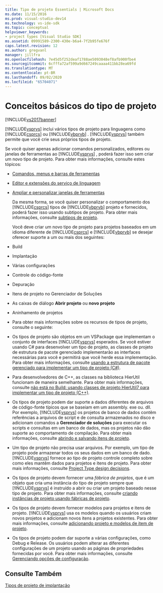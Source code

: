 ```yaml
---
title: Tipo de projeto Essentials | Microsoft Docs
ms.date: 11/15/2016
ms.prod: visual-studio-dev14
ms.technology: vs-ide-sdk
ms.topic: conceptual
helpviewer_keywords:
- project types [Visual Studio SDK]
ms.assetid: 09991589-2300-430e-b6a4-7f2b95fe676f
caps.latest.revision: 12
ms.author: gregvanl
manager: jillfra
ms.openlocfilehash: 7e45d5f252deaf1788ae5093048ef8afb900fbe4
ms.sourcegitcommit: 6cfffa72af599a9d667249caaaa411bb28ea69fd
ms.translationtype: MT
ms.contentlocale: pt-BR
ms.lasthandoff: 09/02/2020
ms.locfileid: "65704071"
---
```

# <a name="project-type-essentials"></a>Conceitos básicos do tipo de projeto
[!INCLUDE[vs2017banner](../../includes/vs2017banner.md)]

[!INCLUDE[vsprvs](../../includes/vsprvs-md.md)] inclui vários tipos de projeto para linguagens como [!INCLUDE[csprcs](../../includes/csprcs-md.md)] ou [!INCLUDE[vbprvb](../../includes/vbprvb-md.md)] . [!INCLUDE[vsprvs](../../includes/vsprvs-md.md)] também permite que você crie seus próprios tipos de projeto.  
  
 Se você quiser apenas adicionar comandos personalizados, editores ou janelas de ferramentas ao [!INCLUDE[vsprvs](../../includes/vsprvs-md.md)] , poderá fazer isso sem criar um novo tipo de projeto. Para obter mais informações, consulte estes tópicos:  
  
- [Comandos, menus e barras de ferramentas](../../extensibility/internals/commands-menus-and-toolbars.md)  
  
- [Editor e extensões do serviço de linguagem](../../extensibility/editor-and-language-service-extensions.md)  
  
- [Ampliar e personalizar janelas de ferramentas](../../extensibility/extending-and-customizing-tool-windows.md)  
  
  Da mesma forma, se você quiser personalizar o comportamento dos [!INCLUDE[csprcs](../../includes/csprcs-md.md)] tipos de [!INCLUDE[vbprvb](../../includes/vbprvb-md.md)] projeto e fornecidos, poderá fazer isso usando subtipos de projeto. Para obter mais informações, consulte [subtipos de projeto](../../extensibility/internals/project-subtypes.md).  
  
  Você deve criar um novo tipo de projeto para projetos baseados em um idioma diferente de [!INCLUDE[csprcs](../../includes/csprcs-md.md)] e [!INCLUDE[vbprvb](../../includes/vbprvb-md.md)] se desejar oferecer suporte a um ou mais dos seguintes:  
  
- Build  
  
- Implantação  
  
- Várias configurações  
  
- Controle do código-fonte  
  
- Depuração  
  
- Itens de projeto no Gerenciador de Soluções  
  
- As caixas de diálogo **Abrir projeto** ou **novo projeto**  
  
- Aninhamento de projetos  
  
- Para obter mais informações sobre os recursos de tipos de projeto, consulte o seguinte:  
  
- Os tipos de projeto são objetos em um VSPackage que implementam o conjunto de interfaces [!INCLUDE[vsprvs](../../includes/vsprvs-md.md)] esperados. Se você estiver usando C# para desenvolver um tipo de projeto, as classes de projeto de estrutura de pacote gerenciado implementarão as interfaces necessárias para você e permitirá que você herde essa implementação. Para obter mais informações, consulte [usando a estrutura de pacote gerenciado para implementar um tipo de projeto (C#)](../../extensibility/internals/using-the-managed-package-framework-to-implement-a-project-type-csharp.md).  
  
- Para desenvolvedores de C++, as classes na biblioteca HierUtil funcionam de maneira semelhante. Para obter mais informações, consulte [não está no Build: usando classes de projeto HierUtil7 para implementar um tipo de projeto (C++)](https://msdn.microsoft.com/a5c16a09-94a2-46ef-87b5-35b815e2f346).  
  
- Os tipos de projeto podem dar suporte a dados diferentes de arquivos de código-fonte típicos que se baseiam em um assembly. exe ou. dll. Por exemplo, [!INCLUDE[vsprvs](../../includes/vsprvs-md.md)] os projetos de banco de dados contêm referências a arquivos de script e de consulta armazenados no disco e adicionam comandos a **Gerenciador de soluções** para executar os scripts e consultas em um banco de dados, mas os projetos não dão suporte ao comportamento de compilação. Para obter mais informações, consulte [abrindo e salvando itens de projeto](../../extensibility/internals/opening-and-saving-project-items.md).  
  
- Um tipo de projeto não precisa usar arquivos. Por exemplo, um tipo de projeto pode armazenar todos os seus dados em um banco de dado. [!INCLUDE[vsprvs](../../includes/vsprvs-md.md)] fornece ao tipo de projeto controle completo sobre como eles mantêm dados para projetos e itens de projeto. Para obter mais informações, consulte [Project Type design decisions](../../extensibility/internals/project-type-design-decisions.md).  
  
- Os tipos de projeto devem fornecer uma *fábrica de projetos*, que é um objeto que cria uma instância do tipo de projeto sempre que [!INCLUDE[vsprvs](../../includes/vsprvs-md.md)] é instruído a abrir ou criar um projeto baseado nesse tipo de projeto. Para obter mais informações, consulte [criando instâncias de projeto usando fábricas de projeto](../../extensibility/internals/creating-project-instances-by-using-project-factories.md).  
  
- Os tipos de projeto devem fornecer modelos para projetos e itens de projeto. [!INCLUDE[vsprvs](../../includes/vsprvs-md.md)] usa os modelos quando os usuários criam novos projetos e adicionam novos itens a projetos existentes. Para obter mais informações, consulte [adicionando projeto e modelos de item de projeto](../../extensibility/internals/adding-project-and-project-item-templates.md).  
  
- Os tipos de projeto podem dar suporte a várias configurações, como Debug e Release. Os usuários podem alterar as diferentes configurações de um projeto usando as páginas de propriedades fornecidas por você. Para obter mais informações, consulte [Gerenciando opções de configuração](../../extensibility/internals/managing-configuration-options.md).  
  
## <a name="see-also"></a>Consulte Também  
 [Tipos de projeto de implantação](../../extensibility/internals/deploying-project-types.md)
